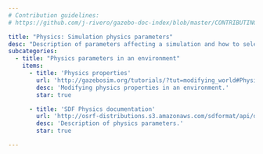 ```yaml
---
# Contribution guidelines:
# https://github.com/j-rivero/gazebo-doc-index/blob/master/CONTRIBUTING.md 

title: "Physics: Simulation physics parameters"
desc: "Description of parameters affecting a simulation and how to select good values for every case."
subcategories: 
  - title: "Physics parameters in an environment"
    items: 
      - title: 'Physics properties'
        url: 'http://gazebosim.org/tutorials/?tut=modifying_world#PhysicsProperties'
        desc: 'Modifying physics properties in an environment.'
        star: true

      - title: 'SDF Physics documentation'
        url: 'http://osrf-distributions.s3.amazonaws.com/sdformat/api/dev.html#physics12'
        desc: 'Description of physics parameters.'
        star: true 

---
```

